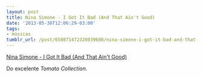 ```yaml
---
layout: post
title: Nina Simone - I Got It Bad (And That Ain't Good)
date: '2013-05-30T12:06:29-03:00'
tags:
- músicas
tumblr_url: /post/658871472320839680/nina-simone-i-got-it-bad-and-that-aint-good
---
```

[Nina Simone - I Got It Bad (And That Ain't Good)](https://www.youtube.com/watch?v=N8av28fydMw)  

Do excelente _Tomato Collection_.

